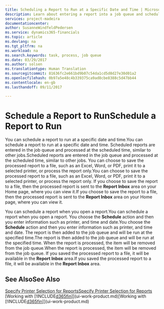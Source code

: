 ```yaml
---
title: Scheduling a Report to Run at a Specific Date and Time | Microsoft Docs
description: Learn about entering a report into a job queue and scheduling it to be processed at a specific date and time.
services: project-madeira
documentationcenter: 
author: SusanneWindfeldPedersen
ms.service: dynamics365-financials
ms.topic: article
ms.devlang: na
ms.tgt_pltfrm: na
ms.workload: na
ms.search.keywords: task, process, job queue
ms.date: 03/29/2017
ms.author: solsen
ms.translationtype: Human Translation
ms.sourcegitcommit: 81636fc2e661bd9b07c54da1cd5d0d27e30d01a2
ms.openlocfilehash: 0b97a5e48c4b339375ca9ad8cbe8388c5d47bb44
ms.contentlocale: en-gb
ms.lasthandoff: 09/11/2017

---
```

# <a name="schedule-a-report-to-run"></a><span data-ttu-id="6bc2e-103">Schedule a Report to Run</span><span class="sxs-lookup"><span data-stu-id="6bc2e-103">Schedule a Report to Run</span></span>
<span data-ttu-id="6bc2e-104">You can schedule a report to run at a specific date and time.</span><span class="sxs-lookup"><span data-stu-id="6bc2e-104">You can schedule a report to run at a specific date and time.</span></span> <span data-ttu-id="6bc2e-105">Scheduled reports are entered in the job queue and processed at the scheduled time, similar to other jobs.</span><span class="sxs-lookup"><span data-stu-id="6bc2e-105">Scheduled reports are entered in the job queue and processed at the scheduled time, similar to other jobs.</span></span> <span data-ttu-id="6bc2e-106">You can choose to save the processed report to a file, such as an Excel, Word, or PDF, print it to a selected printer, or process the report only.</span><span class="sxs-lookup"><span data-stu-id="6bc2e-106">You can choose to save the processed report to a file, such as an Excel, Word, or PDF, print it to a selected printer, or process the report only.</span></span> <span data-ttu-id="6bc2e-107">If you choose to save the report to a file, then the processed report is sent to the **Report Inbox** area on your Home page, where you can view it.</span><span class="sxs-lookup"><span data-stu-id="6bc2e-107">If you choose to save the report to a file, then the processed report is sent to the **Report Inbox** area on your Home page, where you can view it.</span></span>

<span data-ttu-id="6bc2e-108">You can schedule a report when you open a report.</span><span class="sxs-lookup"><span data-stu-id="6bc2e-108">You can schedule a report when you open a report.</span></span> <span data-ttu-id="6bc2e-109">You choose the **Schedule** action and then you enter information such as printer, and time and date.</span><span class="sxs-lookup"><span data-stu-id="6bc2e-109">You choose the **Schedule** action and then you enter information such as printer, and time and date.</span></span> <span data-ttu-id="6bc2e-110">The report is then added to the job queue and will be run at the specified time.</span><span class="sxs-lookup"><span data-stu-id="6bc2e-110">The report is then added to the job queue and will be run at the specified time.</span></span> <span data-ttu-id="6bc2e-111">When the report is processed, the item will be removed from the job queue.</span><span class="sxs-lookup"><span data-stu-id="6bc2e-111">When the report is processed, the item will be removed from the job queue.</span></span> <span data-ttu-id="6bc2e-112">If you saved the processed report to a file, it will be available in the **Report Inbox** area.</span><span class="sxs-lookup"><span data-stu-id="6bc2e-112">If you saved the processed report to a file, it will be available in the **Report Inbox** area.</span></span>

## <a name="see-also"></a><span data-ttu-id="6bc2e-113">See Also</span><span class="sxs-lookup"><span data-stu-id="6bc2e-113">See Also</span></span>
[<span data-ttu-id="6bc2e-114">Specify Printer Selection for Reports</span><span class="sxs-lookup"><span data-stu-id="6bc2e-114">Specify Printer Selection for Reports</span></span>](ui-specify-printer-selection-reports.md)  
<span data-ttu-id="6bc2e-115">[Working with [!INCLUDE[d365fin](includes/d365fin_md.md)]](ui-work-product.md)</span><span class="sxs-lookup"><span data-stu-id="6bc2e-115">[Working with [!INCLUDE[d365fin](includes/d365fin_md.md)]](ui-work-product.md)</span></span>

